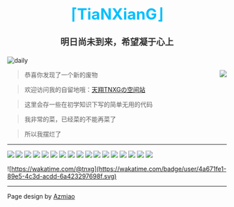 <div align="center">
  <h1 style="color:#00BFFF;font-size:35px">⌈TiaNXianG⌋</h1>
  <h3 style="color:#333333;font-size:20px">明日尚未到来，希望凝于心上
</div>

![daily](https://api.prts.top/v1/img/wallpaper/)

<a href="https://github.com/TNXG">
  <img align="right" src="https://github-readme-stats-azmiao.vercel.app/api?username=TNXG&theme=buefy&show_icons=true&count_private=true" />
</a>

>恭喜你发现了一个新的废物

>欢迎访问我的自留地哦：<a href="https://blog.tnxg.top" target="_blank">天翔TNXGの空间站</a>

>这里会存一些在初学知识下写的简单无用的代码

>我非常的菜，已经菜的不能再菜了

>所以我摆烂了

----

<a href="https://wakatime.com/@tnxg">
  <img align="left" src="https://wakatime.com/share/@TNXG/d02e03cf-37e4-4415-9226-87ff79d40804.svg" />
</a>

[![](https://img.shields.io/badge/Windows-10-0078D6?style=flat-square&logo=windows)](https://www.microsoft.com/windows/get-windows-11/) [![](https://img.shields.io/badge/Ubuntu-FFFFFF?style=flat-square&logo=ubuntu)](https://ubuntu.com/) [![](https://img.shields.io/badge/IDE-Visual%20Studio%20Code-blue?style=flat-square&logo=visual-studio-code)](https://code.visualstudio.com/) [![](https://img.shields.io/badge/Android-13-00E886?style=flat-square&logo=Android)](https://android.com/) [![](https://img.shields.io/badge/Browser-Microsoft%20Edge-0078D7?style=flat-square&logo=Microsoft-Edge)](https://www.microsoft.com/zh-cn/edge/) [![](https://img.shields.io/badge/Video-Bilibili-00A1D6?style=flat-square&logo=Bilibili)](https://www.bilibili.com/) [![](https://img.shields.io/badge/Language-GO-00ADD8?style=flat-square&logo=go)](https://golang.google.cn/) [![](https://img.shields.io/badge/Language-Python-3776AB?style=flat-square&logo=python)](https://www.python.org/) [![](https://img.shields.io/badge/Language-JavaScript-F7DF1E?style=flat-square&logo=JavaScript)](https://developer.mozilla.org/zh-CN/docs/learn/JavaScript) [![](https://img.shields.io/badge/Language-IntelliJ%20IDEA-000000?style=flat-square&logo=intellijidea)](https://www.jetbrains.com/)  [![](https://img.shields.io/badge/Language-HTML5-E34F26?style=flat-square&logo=HTML5)](https://www.w3.org/) [![](https://img.shields.io/badge/ServerLess-Netlify-00C7B7?style=flat-square&logo=Netlify)](https://www.netlify.com/) [![](https://img.shields.io/badge/DNS-CloudFlare-F38020?style=flat-square&logo=CloudFlare)](https://www.cloudflare.com) [![](https://img.shields.io/badge/NGINX-009639?style=flat-square&logo=NGINX)](https://nginx.org/) [![](https://img.shields.io/badge/ThinkPad-EE2624?style=flat-square&logo=ThinkPad)](https://www.lenovo.com.cn/) [![](https://img.shields.io/badge/Redmi%20K60%20PRO-FFFFFF?style=flat-square&logo=xiaomi)](https://www.mi.com/)



![https://wakatime.com/@tnxg](https://wakatime.com/badge/user/4a671fe1-89e5-4c3d-acdd-6a423297698f.svg)



----

Page design by [Azmiao](https://github.com/azmiao/azmiao/)